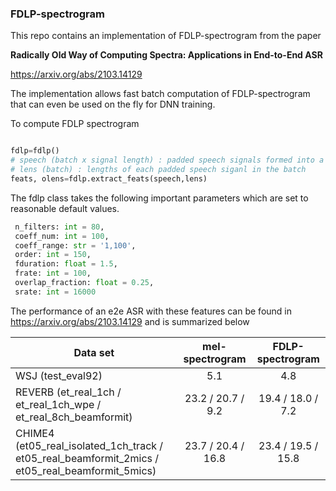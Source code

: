 ### FDLP-spectrogram 

This repo contains an implementation of FDLP-spectrogram from the paper 

**Radically Old Way of Computing Spectra: Applications in End-to-End ASR**

https://arxiv.org/abs/2103.14129

The implementation allows fast batch computation of FDLP-spectrogram that can even be used on the fly for DNN training.

To compute FDLP spectrogram

```python

fdlp=fdlp()
# speech (batch x signal length) : padded speech signals formed into a batch
# lens (batch) : lengths of each padded speech siganl in the batch
feats, olens=fdlp.extract_feats(speech,lens)

```

The fdlp class takes the following important parameters which are set to reasonable default values.

```python
 n_filters: int = 80,
 coeff_num: int = 100,
 coeff_range: str = '1,100',
 order: int = 150,
 fduration: float = 1.5,
 frate: int = 100,
 overlap_fraction: float = 0.25,
 srate: int = 16000
```

The performance of an e2e ASR with these features can be found in https://arxiv.org/abs/2103.14129 and is summarized below 

| Data set                                                        |  mel-spectrogram  |  FDLP-spectrogram |
|-----------------------------------------------------------------|:-----------------:|:-----------------:|
| WSJ (test_eval92)                                               |        5.1        |        4.8        |
| REVERB (et_real_1ch / et_real_1ch_wpe / et_real_8ch_beamformit) | 23.2 / 20.7 / 9.2 | 19.4 / 18.0 / 7.2 |
| CHIME4 (et05_real_isolated_1ch_track / et05_real_beamformit_2mics / et05_real_beamformit_5mics) | 23.7 / 20.4 / 16.8 | 23.4 / 19.5 / 15.8 |